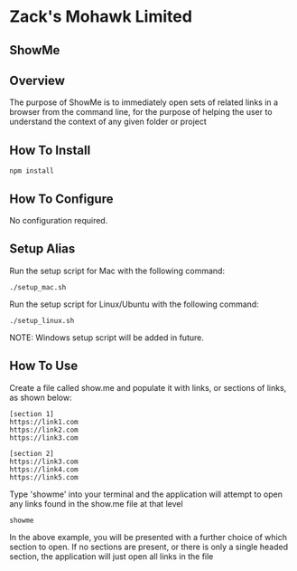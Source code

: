 # Zack's Mohawk Limited
## ShowMe

## Overview

The purpose of ShowMe is to immediately open sets of related links in a browser from the command line, for the purpose of helping the user to understand the context of any given folder or project

## How To Install

	npm install

## How To Configure

No configuration required.

## Setup Alias

Run the setup script for Mac with the following command:

	./setup_mac.sh

Run the setup script for Linux/Ubuntu with the following command:

	./setup_linux.sh

NOTE: Windows setup script will be added in future.

## How To Use

Create a file called show.me and populate it with links, or sections of links, as shown below:

	[section 1]
	https://link1.com
	https://link2.com
	https://link3.com

	[section 2]
	https://link3.com
	https://link4.com
	https://link5.com

Type 'showme' into your terminal and the application will attempt to open any links found in the show.me file at that level

	showme

In the above example, you will be presented with a further choice of which section to open. If no sections are present, or there is only a single headed section, the application will just open all links in the file